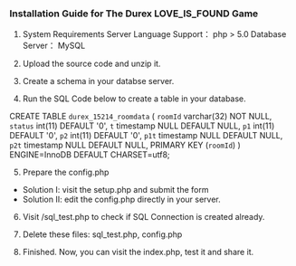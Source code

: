 ### Installation Guide for The Durex LOVE_IS_FOUND Game
1. System Requirements
Server Language Support： php > 5.0
Database Server： MySQL

2. Upload the source code and unzip it.

3. Create a schema in your databse server.

4. Run the SQL Code below to create a table in your database.

CREATE TABLE `durex_15214_roomdata` (
  `roomId` varchar(32) NOT NULL,
  `status` int(11) DEFAULT '0',
  `t` timestamp NULL DEFAULT NULL,
  `p1` int(11) DEFAULT '0',
  `p2` int(11) DEFAULT '0',
  `p1t` timestamp NULL DEFAULT NULL,
  `p2t` timestamp NULL DEFAULT NULL,
  PRIMARY KEY (`roomId`)
) ENGINE=InnoDB DEFAULT CHARSET=utf8;

5. Prepare the config.php
 * Solution I: visit the setup.php and submit the form
 * Solution II: edit the config.php directly in your server.

6. Visit <domain>/sql_test.php to check if SQL Connection is created already.

7. Delete these files: sql_test.php, config.php

5. Finished. Now, you can visit the index.php, test it and share it.
